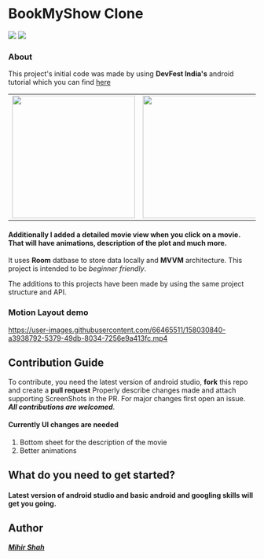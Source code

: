 # BookMyShow Clone
<p>
<img src="https://img.shields.io/badge/Android-3DDC84?style=for-the-badge&logo=android&logoColor=white"/>
<img src="https://img.shields.io/badge/Kotlin-0095D5?&style=for-the-badge&logo=kotlin&logoColor=white"/>
</p>

### About 
This project's initial code was made by using **DevFest India's** android tutorial which you can find <a href="https://www.youtube.com/watch?v=C8k9mdb9NE8"> here</a><br>

<table>
  <td><img src="https://user-images.githubusercontent.com/66465511/150926879-763e7200-d02d-4caa-98fe-c1e4bab4a04d.jpg" width="250">
  <td><img src="https://user-images.githubusercontent.com/66465511/150926890-d87b978a-9175-41d5-bd5d-d78bcfa854d7.jpg" width="250">
</table>

#### Additionally I added a detailed movie view when you click on a movie. That will have animations, description of the plot and much more.

It uses **Room** datbase to store data locally and **MVVM** architecture. This project is intended to be *beginner friendly*.

The additions to this projects have been made by using the same project structure and API.

### Motion Layout demo


https://user-images.githubusercontent.com/66465511/158030840-a3938792-5379-49db-8034-7256e9a413fc.mp4




## Contribution Guide
To contribute, you need the latest version of android studio, **fork** this repo and create a **pull request** Properly describe changes made and attach supporting ScreenShots in the PR. For major changes first open an issue.<br> ***All contributions are welcomed***. <br>
#### Currently UI changes are needed
1. Bottom sheet for the description of the movie
2. Better animations
## What do you need to get started?
#### Latest version of android studio and basic android and googling skills will get you going.

## Author 
<a href="https://github.com/Miihir79">***Mihir Shah***</a> <br>
